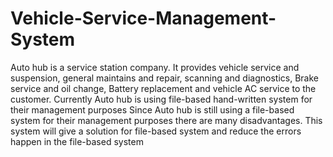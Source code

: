 # Vehicle-Service-Management-System

Auto hub is a service station company. It provides vehicle service and suspension, general maintains and repair, scanning and diagnostics, Brake service and oil change, Battery replacement and vehicle AC service to the customer. Currently Auto hub is using file-based hand-written system for their management purposes Since Auto hub is still using a file-based system for their management purposes there are many disadvantages. This system will give a solution for file-based system and reduce the errors happen in the file-based system
